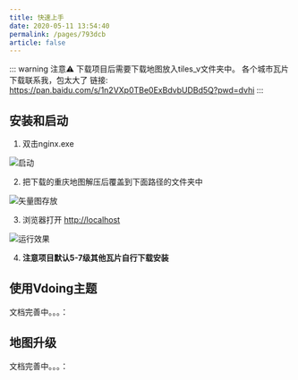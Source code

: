 ```yaml
---
title: 快速上手
date: 2020-05-11 13:54:40
permalink: /pages/793dcb
article: false
---
```


::: warning 注意⚠️
下载项目后需要下载地图放入tiles_v文件夹中。
各个城市瓦片下载联系我，包太大了
链接: https://pan.baidu.com/s/1n2VXp0TBe0ExBdvbUDBd5Q?pwd=dvhi 
:::

## 安装和启动
1.  双击nginx.exe

<img :src="$withBase('/img/install/1.png')" alt="启动" class="no-zoom ">

2. 把下载的重庆地图解压后覆盖到下面路径的文件夹中
<img :src="$withBase('/img/install/2.png')" alt="矢量图存放" class="no-zoom ">

3. 浏览器打开 <a href="http://localhost"  target="_blank">http://localhost</a>

<img :src="$withBase('/img/install/3.png')" alt="运行效果" class="no-zoom ">



4. **注意项目默认5-7级其他瓦片自行下载安装**

## 使用Vdoing主题

文档完善中。。。：


## 地图升级

文档完善中。。。：
